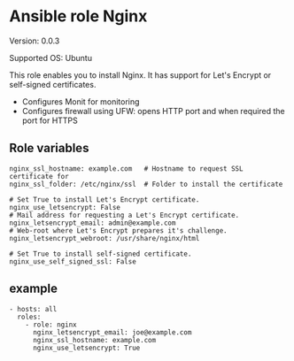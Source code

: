 # Ansible role Nginx

Version: 0.0.3

Supported OS: Ubuntu

This role enables you to install Nginx. It has support for Let's Encrypt or self-signed certificates.

- Configures Monit for monitoring
- Configures firewall using UFW: opens HTTP port and when required the port for HTTPS

## Role variables

```
nginx_ssl_hostname: example.com   # Hostname to request SSL certificate for
nginx_ssl_folder: /etc/nginx/ssl  # Folder to install the certificate

# Set True to install Let's Encrypt certificate.
nginx_use_letsencrypt: False                      
# Mail address for requesting a Let's Encrypt certificate.
nginx_letsencrypt_email: admin@example.com        
# Web-root where Let's Encrypt prepares it's challenge.
nginx_letsencrypt_webroot: /usr/share/nginx/html  

# Set True to install self-signed certificate.
nginx_use_self_signed_ssl: False  
```

## example

```
- hosts: all
  roles:
    - role: nginx
      nginx_letsencrypt_email: joe@example.com
      nginx_ssl_hostname: example.com
      nginx_use_letsencrypt: True
```
